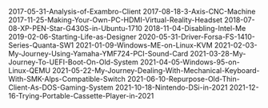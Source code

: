 2017-05-31-Analysis-of-Exambro-Client
2017-08-18-3-Axis-CNC-Machine
2017-11-25-Making-Your-Own-PC-HDMI-Virtual-Reality-Headset
2018-07-08-XP-PEN-Star-G430S-in-Ubuntu-1710
2018-11-04-Disabling-Intel-Me
2019-02-06-Starting-Life-as-Designer
2020-05-31-Driver-Forsa-FS-1410-Series-Quanta-SW1
2021-01-09-Windows-ME-on-Linux-KVM
2021-02-03-My-Journey-Using-Yamaha-YMF724-PCI-Sound-Card
2021-03-28-My-Journey-To-UEFI-Boot-On-Old-System
2021-04-05-Windows-95-on-Linux-QEMU
2021-05-22-My-Journey-Dealing-With-Mechanical-Keyboard-With-SMK-Alps-Compatible-Switch
2021-06-10-Repurpose-Old-Thin-Client-As-DOS-Gaming-System
2021-10-18-Nintendo-DSi-in-2021
2021-12-16-Trying-Portable-Cassette-Player-in-2021
